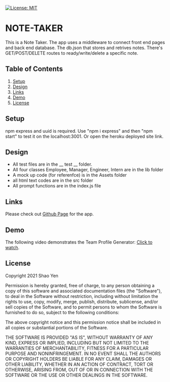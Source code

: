 [![License: MIT](https://img.shields.io/badge/License-MIT-yellow.svg)](https://opensource.org/licenses/MIT)

# NOTE-TAKER

This is a Note Taker. The app uses a middleware to connect front end pages and back end database. The db.json that stores and retrives notes. There's GET/POST/DELETE routes to ready/write/delete a specific note.

## Table of Contents
1. [Setup](#setup)
2. [Design](#design)
3. [Links](#links)
4. [Demo](#demo)
5. [License](#license)

<a name="setup"></a>

## Setup

npm express and uuid is required. Use "npm i express" and then "npm start" to test it on the localhost:3001. Or open the heroku deployed site link.

<a name="design"></a>

## Design

* All test files are in the __ test __ folder.
* All four classes Employee, Manager, Engineer, Intern are in the lib folder
* A mock up code (for referenfce) is in the Assets folder
* all html text codes are in the src folder
* All prompt functions are in the index.js file

<a name="links"></a>

## Links

Please check out [Github Page](https://github.com/shaotangyen/team-profile-generator) for the app.

<a name="demo"></a>

## Demo

The following video demonstrates the Team Profile Generator: [Click to watch](https://drive.google.com/file/d/13wR_s-3vXr1w8Dt7OVoVuCqu-J7j-nIy/view?usp=sharing).

<a name="license"></a>

## License

Copyright 2021 Shao Yen

Permission is hereby granted, free of charge, to any person obtaining a copy of this software and associated documentation files (the "Software"), to deal in the Software without restriction, including without limitation the rights to use, copy, modify, merge, publish, distribute, sublicense, and/or sell copies of the Software, and to permit persons to whom the Software is furnished to do so, subject to the following conditions:

The above copyright notice and this permission notice shall be included in all copies or substantial portions of the Software.

THE SOFTWARE IS PROVIDED "AS IS", WITHOUT WARRANTY OF ANY KIND, EXPRESS OR IMPLIED, INCLUDING BUT NOT LIMITED TO THE WARRANTIES OF MERCHANTABILITY, FITNESS FOR A PARTICULAR PURPOSE AND NONINFRINGEMENT. IN NO EVENT SHALL THE AUTHORS OR COPYRIGHT HOLDERS BE LIABLE FOR ANY CLAIM, DAMAGES OR OTHER LIABILITY, WHETHER IN AN ACTION OF CONTRACT, TORT OR OTHERWISE, ARISING FROM, OUT OF OR IN CONNECTION WITH THE SOFTWARE OR THE USE OR OTHER DEALINGS IN THE SOFTWARE.